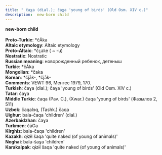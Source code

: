 ```yaml
---
title: " čaɣa (dial.); čaɣa 'young of birds' (Old Osm. XIV c.)"
description:  new-born child
---
```

<strong> new-born child</strong><br><br>
<strong>Proto-Turkic</strong>:  *čĀka<br>
<strong>Altaic etymology</strong>:  Altaic etymology<br>
<strong> Proto-Altaic</strong>:  *č`i̯ā́k`e ( ~ -u)<br>
<strong>Nostratic</strong>:  Nostratic<br>
<strong>Russian meaning</strong>:  новорожденный ребенок, детеныш<br>
<strong>Turkic</strong>:  *čĀka<br>
<strong>Mongolian</strong>:  *čaka<br>
<strong>Korean</strong>:  *čjāk-, *čjǝ̄k-<br>
<strong>Comments</strong>:  VEWT 96, Менгес 1979, 170.<br>
<strong>Turkish</strong>:  čaɣa (dial.); čaɣa 'young of birds' (Old Osm. XIV c.)<br>
<strong>Tatar</strong>:  čaɣa<br>
<strong>Middle Turkic</strong>:  čaqa (Pav. C.), (Xwar.) čaqa 'young of birds' (Фазылов 2, 511)<br>
<strong>Uzbek</strong>:  čaqalɔq, (Tashk.) čaqa<br>
<strong>Uighur</strong>:  bala-čaqa 'children' (dial.)<br>
<strong>Azerbaidzhan</strong>:  čaɣa<br>
<strong>Turkmen</strong>:  čāGa<br>
<strong>Kirghiz</strong>:  bala-čaqa 'children'<br>
<strong>Kazakh</strong>:  qɨzɨl šaqa 'quite naked (of young of animals)'<br>
<strong>Noghai</strong>:  bala-šaɣa 'children'<br>
<strong>Karakalpak</strong>:  qɨzɨl šaqa 'quite naked (of young of animals)'<br>


